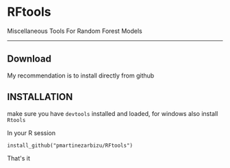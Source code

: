 # RFtools
Miscellaneous Tools For Random Forest Models
_________________________________________________________________________________________________

## Download

My recommendation is to install directly from github 

## INSTALLATION
make sure you have ```devtools``` installed and loaded, for windows also install ```Rtools```

In your R session

```install_github("pmartinezarbizu/RFtools")```

That's it
